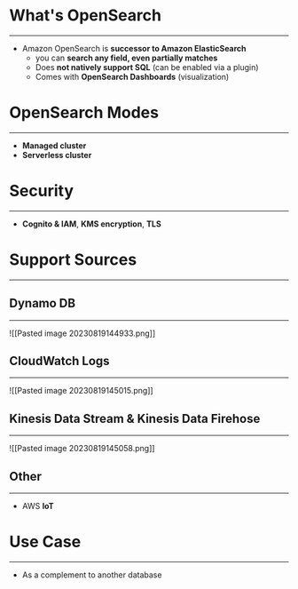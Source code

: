 # What's OpenSearch
---

* Amazon OpenSearch is **successor to Amazon ElasticSearch**
	* you can **search any field, even partially matches**
	* Does **not natively support SQL** (can be enabled via a plugin)
	* Comes with **OpenSearch Dashboards** (visualization)

# OpenSearch Modes
---

* **Managed cluster** 
* **Serverless cluster**

# Security
---

* **Cognito & IAM**, **KMS encryption**, **TLS**

# Support Sources
---

## Dynamo DB
---

![[Pasted image 20230819144933.png]]

## CloudWatch Logs
---

![[Pasted image 20230819145015.png]]

## Kinesis Data Stream & Kinesis Data Firehose
---

![[Pasted image 20230819145058.png]]

## Other
---

* AWS **IoT**

# Use Case
---

* As a complement to another database